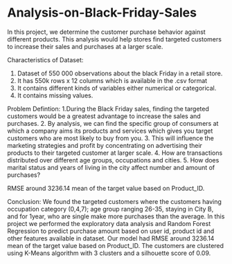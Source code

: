 # Analysis-on-Black-Friday-Sales
In this project, we determine the customer purchase behavior against different products. This analysis would help stores find targeted customers to increase their sales and purchases at a larger scale.

Characteristics of Dataset:
1. Dataset of 550 000 observations about the black Friday in a retail store.
2. It has 550k rows x 12 columns which is available in the .csv format
3. It contains different kinds of variables either numerical or categorical. 
4. It contains missing values.

Problem Defintion:
1.During the Black Friday sales, finding the targeted customers would be a greatest advantage to increase the sales and purchases. 
2. By analysis, we can find the specific group of consumers at which a company aims its products and services which gives you target customers who are most likely to buy from you.
3. This will influence the marketing strategies and profit by concentrating on advertising their products to their targeted customer at larger scale.
4. How are transactions distributed over different age groups, occupations and cities.
5. How does marital status and years of living in the city affect number and amount of purchases?

RMSE around 3236.14 mean of the target value based on Product_ID.

Conclusion:
We found the targeted customers where the customers having occupation category (0,4,7); age group ranging 26-35, staying in City B, and for 1year, who are single make more purchases than the average. In this project we performed the exploratory data analysis and Random Forest Regression to predict purchase amount based on user id, product id and other features available in dataset. Our model had RMSE around 3236.14 mean of the target value based on Product_ID. The customers are clustered using K-Means algorithm with 3 clusters and a silhouette score of 0.09.





